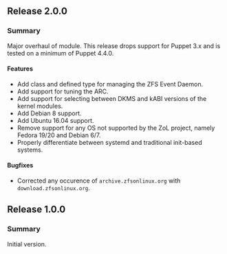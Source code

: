 ## Release 2.0.0

### Summary

Major overhaul of module. This release drops support for Puppet 3.x and is
tested on a minimum of Puppet 4.4.0.

#### Features

- Add class and defined type for managing the ZFS Event Daemon.
- Add support for tuning the ARC.
- Add support for selecting between DKMS and kABI versions of the kernel
  modules.
- Add Debian 8 support.
- Add Ubuntu 16.04 support.
- Remove support for any OS not supported by the ZoL project, namely Fedora
  19/20 and Debian 6/7.
- Properly differentiate between systemd and traditional init-based systems.

#### Bugfixes

- Corrected any occurence of `archive.zfsonlinux.org` with
  `download.zfsonlinux.org`.

## Release 1.0.0

### Summary

Initial version.
